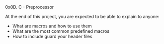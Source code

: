 0x0D. C - Preprocessor

At the end of this project, you are expected to be able to explain to anyone:
- What are macros and how to use them
- What are the most common predefined macros
- How to include guard your header files

